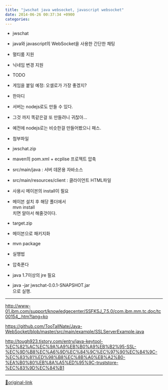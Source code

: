```yaml
---
title: "jwschat java websocket, javascript websocket"
date: 2014-06-26 00:37:34 +0900
categories: 
---
```

  

- jwschat
- java와 javascript의 WebSocket을 사용한 간단한 채팅
- 멀티룸 지원
- 닉네임 변경 지원

- TODO
- 게임을 붙일 예정: 오셀로가 가장 좋겠지?

- 한마디
- 서버는 nodejs로도 만들 수 있다.
- 그것 까지 똑같은걸 또 만들려니 귀찮아...
- 예전에 nodejs로는 비슷한걸 만들어봤으니 패스.



- 첨부파일
- jwschat.zip
- maven의 pom.xml + ecplise 프로젝트 압축
- src/main/java : 서버 데몬용 자바소스
- src/main/resources/client : 클라이언트 HTML파일
- 사용시 메이븐의 install이 필요
- 메이븐 설치 후 해당 폴더에서   
mvn install  
치면 알아서 해줄것이다.


- target.zip
- 메이븐으로 패키지화
- mvn package

- 실행법
- 압축푼다
- java 1.7이상의 jre 필요
- java -jar jwschat-0.0.1-SNAPSHOT.jar  
으로 실행.




- - - - - -

http://www-01.ibm.com/support/knowledgecenter/SSFKSJ_7.5.0/com.ibm.mm.tc.doc/tc00154_.htm?lang=ko
  

https://github.com/TooTallNate/Java-WebSocket/blob/master/src/main/example/SSLServerExample.java
  

http://tough923.tistory.com/entry/java-keytool-%EC%82%AC%EC%9A%A9%EB%B0%A9%EB%B2%95-SSL-%EC%9D%B8%EC%A6%9D%EC%84%9C%EC%97%90%EC%84%9C-%EC%83%81%ED%98%B8%EC%8B%A0%EB%A2%B0-%EA%B0%80%EB%8A%A5%ED%95%9C-truststore-%EC%83%9D%EC%84%B1




***
[🔗original-link](http://www.mins01.com/mh/tech/read/887)